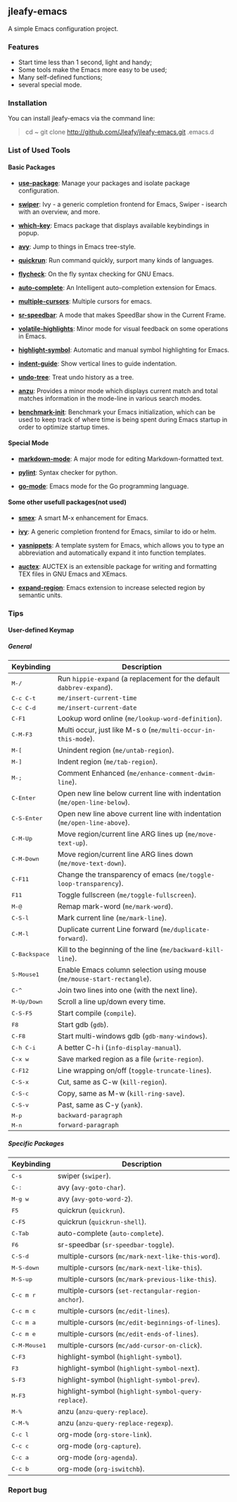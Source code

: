 ## jleafy-emacs

A simple Emacs configuration project.

### Features

- Start time less than 1 second, light and handy;
- Some tools make the Emacs more easy to be used;
- Many self-defined functions;
- several special mode.

### Installation

You can install jleafy-emacs via the command line:
> cd ~
> git clone http://github.com/Jleafy/jleafy-emacs.git .emacs.d

### List of Used Tools

#### Basic Packages

- [**use-package**](https://github.com/jwiegley/use-package): Manage your packages and isolate package configuration.

- [**swiper**](https://github.com/abo-abo/swiper): Ivy - a generic completion frontend for Emacs, Swiper - isearch with an overview, and more.

- [**which-key**](https://github.com/justbur/emacs-which-key#which-key): Emacs package that displays available keybindings in popup.

- [**avy**](https://github.com/abo-abo/avy): Jump to things in Emacs tree-style.

- [**quickrun**](https://github.com/syohex/emacs-quickrun): Run command quickly, surport many kinds of languages.

- [**flycheck**](https://github.com/flycheck/flycheck/): On the fly syntax checking for GNU Emacs.

- [**auto-complete**](https://github.com/auto-complete/auto-complete): An Intelligent auto-completion extension for Emacs.

- [**multiple-cursors**](https://github.com/magnars/multiple-cursors.el): Multiple cursors for emacs.

- [**sr-speedbar**](https://github.com/emacsmirror/emacswiki.org/blob/master/sr-speedbar.el): A mode that makes SpeedBar show in the Current Frame.

- [**volatile-highlights**](https://github.com/k-talo/volatile-highlights.el): Minor mode for visual feedback on some operations in Emacs.

- [**highlight-symbol**](https://github.com/nschum/highlight-symbol.el): Automatic and manual symbol highlighting for Emacs.

- [**indent-guide**](https://github.com/zk-phi/indent-guide): Show vertical lines to guide indentation.

- [**undo-tree**](https://github.com/emacsmirror/undo-tree): Treat undo history as a tree.

- [**anzu**](https://github.com/syohex/emacs-anzu): Provides a minor mode which displays current match and total matches information in the mode-line in various search modes.

- [**benchmark-init**](https://github.com/dholm/benchmark-init-el): Benchmark your Emacs initialization, which can be used to keep track of where time is being spent during Emacs startup in order to optimize startup times.

#### Special Mode

- [**markdown-mode**](https://github.com/defunkt/markdown-mode): A major mode for editing Markdown-formatted text.

- [**pylint**](https://www.pylint.org/): Syntax checker for python.

- [**go-mode**](https://github.com/dominikh/go-mode.el): Emacs mode for the Go programming language.

#### Some other usefull packages(not used)

- [**smex**](https://github.com/nonsequitur/smex): A smart M-x enhancement for Emacs.

- [**ivy**](https://github.com/abo-abo/swiper): A generic completion frontend for Emacs, similar to ido or helm.

- [**yasnippets**](https://github.com/joaotavora/yasnippet): A template system for Emacs, which allows you to type an abbreviation and automatically expand it into function templates.

- [**auctex**](http://www.gnu.org/software/auctex/): AUCTEX is an extensible package for writing and formatting TEX files in GNU Emacs and XEmacs.

- [**expand-region**](https://github.com/magnars/expand-region.el): Emacs extension to increase selected region by semantic units.

### Tips

#### User-defined Keymap

##### General

Keybinding             | Description
-----------------------|------------------------------------------------------------
<kbd>M-/</kbd>         | Run `hippie-expand` (a replacement for the default `dabbrev-expand`).
<kbd>C-c C-t</kbd>     | `me/insert-current-time`
<kbd>C-c C-d</kbd>     | `me/insert-current-date`
<kbd>C-F1</kbd>        | Lookup word online (`me/lookup-word-definition`).
<kbd>C-M-F3</kbd>      | Multi occur, just like M-s o (`me/multi-occur-in-this-mode`).
<kbd>M-[</kbd>         | Unindent region (`me/untab-region`).
<kbd>M-]</kbd>         | Indent region (`me/tab-region`).
<kbd>M-;</kbd>         | Comment Enhanced (`me/enhance-comment-dwim-line`).
<kbd>C-Enter</kbd>     | Open new line below current line with indentation (`me/open-line-below`).
<kbd>C-S-Enter</kbd>   | Open new line above current line with indentation (`me/open-line-above`).
<kbd>C-M-Up</kbd>      | Move region/current line ARG lines up (`me/move-text-up`).
<kbd>C-M-Down</kbd>    | Move region/current line ARG lines down (`me/move-text-down`).
<kbd>C-F11</kbd>       | Change the transparency of emacs (`me/toggle-loop-transparency`).
<kbd>F11</kbd>         | Toggle fullscreen (`me/toggle-fullscreen`).
<kbd>M-@</kbd>         | Remap mark-word (`me/mark-word`).
<kbd>C-S-l</kbd>       | Mark current line (`me/mark-line`).
<kbd>C-M-l</kbd>       | Duplicate current Line forward (`me/duplicate-forward`).
<kbd>C-Backspace</kbd> | Kill to the beginning of the line (`me/backward-kill-line`).
<kbd>S-Mouse1</kbd>    | Enable Emacs column selection using mouse (`me/mouse-start-rectangle`).
<kbd>C-^</kbd>         | Join two lines into one (with the next line).
<kbd>M-Up/Down</kbd>   | Scroll a line up/down every time.
<kbd>C-S-F5</kbd>      | Start compile (`compile`).
<kbd>F8</kbd>          | Start gdb (`gdb`).
<kbd>C-F8</kbd>        | Start multi-windows gdb (`gdb-many-windows`).
<kbd>C-h C-i</kbd>     | A better C-h i (`info-display-manual`).
<kbd>C-x w</kbd>       | Save marked region as a file (`write-region`).
<kbd>C-F12</kbd>       | Line wrapping on/off (`toggle-truncate-lines`).
<kbd>C-S-x</kbd>       | Cut, same as C-w (`kill-region`).
<kbd>C-S-c</kbd>       | Copy, same as M-w (`kill-ring-save`).
<kbd>C-S-v</kbd>       | Past, same as C-y (`yank`).
<kbd>M-p</kbd>         | `backward-paragraph`
<kbd>M-n</kbd>         | `forward-paragraph`

##### Specific Packages

Keybinding             | Description
-----------------------|------------------------------------------------------------
<kbd>C-s</kbd>         | swiper (`swiper`).
<kbd>C-:</kbd>         | avy (`avy-goto-char`).
<kbd>M-g w</kbd>       | avy (`avy-goto-word-2`).
<kbd>F5</kbd>          | quickrun (`quickrun`).
<kbd>C-F5</kbd>        | quickrun (`quickrun-shell`).
<kbd>C-Tab</kbd>       | auto-complete (`auto-complete`).
<kbd>F6</kbd>          | sr-speedbar (`sr-speedbar-toggle`).
<kbd>C-S-d</kbd>       | multiple-cursors (`mc/mark-next-like-this-word`).
<kbd>M-S-down</kbd>    | multiple-cursors (`mc/mark-next-like-this`).
<kbd>M-S-up</kbd>      | multiple-cursors (`mc/mark-previous-like-this`).
<kbd>C-c m r</kbd>     | multiple-cursors (`set-rectangular-region-anchor`).
<kbd>C-c m c</kbd>     | multiple-cursors (`mc/edit-lines`).
<kbd>C-c m a</kbd>     | multiple-cursors (`mc/edit-beginnings-of-lines`).
<kbd>C-c m e</kbd>     | multiple-cursors (`mc/edit-ends-of-lines`).
<kbd>C-M-Mouse1</kbd>  | multiple-cursors (`mc/add-cursor-on-click`).
<kbd>C-F3</kbd>        | highlight-symbol (`highlight-symbol`).
<kbd>F3</kbd>          | highlight-symbol (`highlight-symbol-next`).
<kbd>S-F3</kbd>        | highlight-symbol (`highlight-symbol-prev`).
<kbd>M-F3</kbd>        | highlight-symbol (`highlight-symbol-query-replace`).
<kbd>M-%</kbd>         | anzu (`anzu-query-replace`).
<kbd>C-M-%</kbd>       | anzu (`anzu-query-replace-regexp`).
<kbd>C-c l</kbd>       | org-mode (`org-store-link`).
<kbd>C-c c</kbd>       | org-mode (`org-capture`).
<kbd>C-c a</kbd>       | org-mode (`org-agenda`).
<kbd>C-c b</kbd>       | org-mode (`org-iswitchb`).


### Report bug

